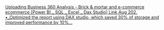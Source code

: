 [Uploading Business 360 Analysis - Brick & mortar and e-commerce ecommerce [Power BI _ SQL _ Excel _ Dax Studio] Link Aug 202.  •_Optimized the report using DAX studio, which saved 30% of storage and improved performance by 10%…]()
